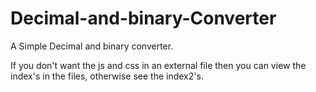 # Decimal-and-binary-Converter
A Simple Decimal and binary converter.

If you don't want the js and css in an external file then you can view the index's in the files, otherwise see the index2's. 
